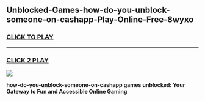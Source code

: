 
## Unblocked-Games-how-do-you-unblock-someone-on-cashapp-Play-Online-Free-8wyxo
<h3>
<a href="https://premium76.site?title=how-do-you-unblock-someone-on-cashapp&ref=26A">CLICK TO PLAY</a></h3>
<hr>

<h3>
<a href="https://premium76.site?title=how-do-you-unblock-someone-on-cashapp&ref=26A">CLICK 2 PLAY</a>
  
</h3>

<a href="https://premium76.site?title=how-do-you-unblock-someone-on-cashapp&ref=26A"><img src="https://clearcache.store/games.png"></a>


**how-do-you-unblock-someone-on-cashapp games unblocked: Your Gateway to Fun and Accessible Online Gaming**

